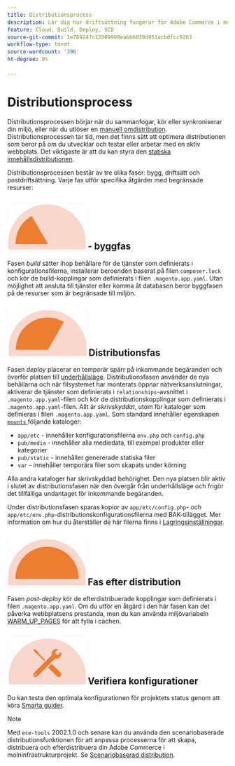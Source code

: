 ```yaml
---
title: Distributionsprocess
description: Lär dig hur driftsättning fungerar för Adobe Commerce i molninfrastrukturprojekt.
feature: Cloud, Build, Deploy, SCD
source-git-commit: 1e789247c12009908eabb6039d951acbdfcc9263
workflow-type: tm+mt
source-wordcount: '396'
ht-degree: 0%

---
```


# Distributionsprocess

Distributionsprocessen börjar när du sammanfogar, kör eller synkroniserar din miljö, eller när du utlöser en [manuell omdistribution](../dev-tools/cloud-cli-overview.md#redeploy-the-environment). Distributionsprocessen tar tid, men det finns sätt att optimera distributionen som beror på om du utvecklar och testar eller arbetar med en aktiv webbplats. Det viktigaste är att du kan styra den [statiska innehållsdistributionen](static-content.md).

Distributionsprocessen består av tre olika faser: bygg, driftsätt och postdriftsättning. Varje fas utför specifika åtgärder med begränsade resurser:

## ![Byggfas](../../assets/status-build.png) - byggfas

Fasen _build_ sätter ihop behållare för de tjänster som definierats i konfigurationsfilerna, installerar beroenden baserat på filen `composer.lock` och kör de build-kopplingar som definierats i filen `.magento.app.yaml`. Utan möjlighet att ansluta till tjänster eller komma åt databasen beror byggfasen på de resurser som är begränsade till miljön.

## ![Distributionsfas](../../assets/status-deploy.png) Distributionsfas

Fasen _deploy_ placerar en temporär spärr på inkommande begäranden och överför platsen till [underhållsläge](https://experienceleague.adobe.com/docs/commerce-operations/configuration-guide/setup/application-modes.html). Distributionsfasen använder de nya behållarna och när filsystemet har monterats öppnar nätverksanslutningar, aktiverar de tjänster som definierats i `relationships`-avsnittet i `.magento.app.yaml`-filen och kör de distributionskopplingar som definierats i `.magento.app.yaml`-filen. Allt är _skrivskyddat_, utom för kataloger som definieras i filen `.magento.app.yaml`. Som standard innehåller egenskapen [`mounts` ](../application/properties.md#mounts) följande kataloger:

- `app/etc` - innehåller konfigurationsfilerna `env.php` och `config.php`
- `pub/media` - innehåller alla mediedata, till exempel produkter eller kategorier
- `pub/static` - innehåller genererade statiska filer
- `var` - innehåller temporära filer som skapats under körning

Alla andra kataloger har skrivskyddad behörighet. Den nya platsen blir aktiv i slutet av distributionsfasen när den övergår från underhållsläge och frigör det tillfälliga undantaget för inkommande begäranden.

Under distributionsfasen sparas kopior av `app/etc/config.php`- och `app/etc/env.php`-distributionskonfigurationsfilerna med BAK-tillägget. Mer information om hur du återställer de här filerna finns i [Lagringsinställningar](../store/store-settings.md#restore-configuration-files).

## ![Fas efter distribution](../../assets/status-post-deploy.png) Fas efter distribution

Fasen _post-deploy_ kör de efterdistribuerade kopplingar som definierats i filen `.magento.app.yaml`. Om du utför en åtgärd i den här fasen kan det påverka webbplatsens prestanda, men du kan använda miljövariabeln [WARM_UP_PAGES](../environment/variables-post-deploy.md#warmuppages) för att fylla i cachen.

## ![Verifiera läge](../../assets/status-verify.png) Verifiera konfigurationer

Du kan testa den optimala konfigurationen för projektets status genom att köra [Smarta guider](smart-wizards.md).

>[!NOTE]
>
>Med `ece-tools` 2002.1.0 och senare kan du använda den scenariobaserade distributionsfunktionen för att anpassa processerna för att skapa, distribuera och efterdistribuera din Adobe Commerce i molninfrastrukturprojekt. Se [Scenariobaserad distribution](scenario-based.md).
